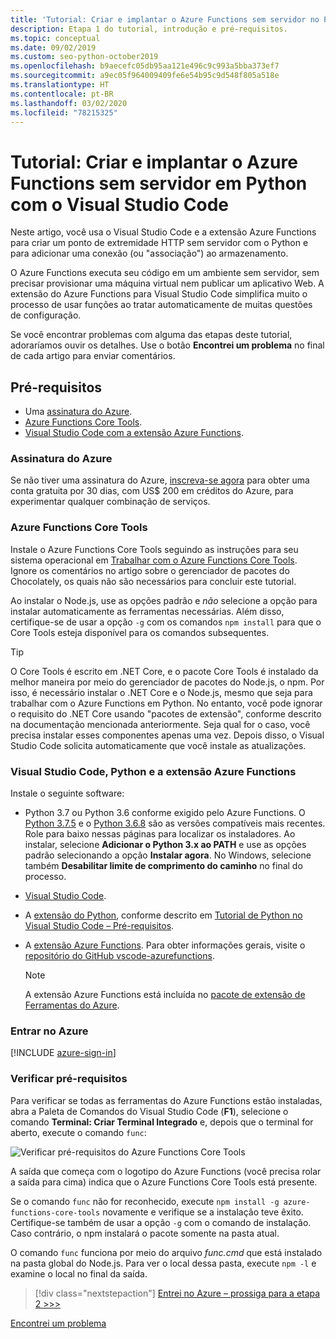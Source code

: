 ```yaml
---
title: 'Tutorial: Criar e implantar o Azure Functions sem servidor no Python com o VS Code'
description: Etapa 1 do tutorial, introdução e pré-requisitos.
ms.topic: conceptual
ms.date: 09/02/2019
ms.custom: seo-python-october2019
ms.openlocfilehash: b9aecefc05db95aa121e496c9c993a5bba373ef7
ms.sourcegitcommit: a9ec05f964009409fe6e54b95c9d548f805a518e
ms.translationtype: HT
ms.contentlocale: pt-BR
ms.lasthandoff: 03/02/2020
ms.locfileid: "78215325"
---
```

# <a name="tutorial-create-and-deploy-serverless-azure-functions-in-python-with-visual-studio-code"></a>Tutorial: Criar e implantar o Azure Functions sem servidor em Python com o Visual Studio Code

Neste artigo, você usa o Visual Studio Code e a extensão Azure Functions para criar um ponto de extremidade HTTP sem servidor com o Python e para adicionar uma conexão (ou "associação") ao armazenamento.

O Azure Functions executa seu código em um ambiente sem servidor, sem precisar provisionar uma máquina virtual nem publicar um aplicativo Web. A extensão do Azure Functions para Visual Studio Code simplifica muito o processo de usar funções ao tratar automaticamente de muitas questões de configuração.

Se você encontrar problemas com alguma das etapas deste tutorial, adoraríamos ouvir os detalhes. Use o botão **Encontrei um problema** no final de cada artigo para enviar comentários.

## <a name="prerequisites"></a>Pré-requisitos

- Uma [assinatura do Azure](#azure-subscription).
- [Azure Functions Core Tools](#azure-functions-core-tools).
- [Visual Studio Code com a extensão Azure Functions](#visual-studio-code-python-and-the-azure-functions-extension).

### <a name="azure-subscription"></a>Assinatura do Azure

Se não tiver uma assinatura do Azure, [inscreva-se agora](https://azure.microsoft.com/free/?utm_source=campaign&utm_campaign=vscode-tutorial-functions-extension&mktingSource=vscode-tutorial-functions-extension) para obter uma conta gratuita por 30 dias, com US$ 200 em créditos do Azure, para experimentar qualquer combinação de serviços.

### <a name="azure-functions-core-tools"></a>Azure Functions Core Tools

Instale o Azure Functions Core Tools seguindo as instruções para seu sistema operacional em [Trabalhar com o Azure Functions Core Tools](/azure/azure-functions/functions-run-local#v2). Ignore os comentários no artigo sobre o gerenciador de pacotes do Chocolately, os quais não são necessários para concluir este tutorial.

Ao instalar o Node.js, use as opções padrão e *não* selecione a opção para instalar automaticamente as ferramentas necessárias.  Além disso, certifique-se de usar a opção `-g` com os comandos `npm install` para que o Core Tools esteja disponível para os comandos subsequentes.

> [!TIP]
> O Core Tools é escrito em .NET Core, e o pacote Core Tools é instalado da melhor maneira por meio do gerenciador de pacotes do Node.js, o npm. Por isso, é necessário instalar o .NET Core e o Node.js, mesmo que seja para trabalhar com o Azure Functions em Python. No entanto, você pode ignorar o requisito do .NET Core usando "pacotes de extensão", conforme descrito na documentação mencionada anteriormente. Seja qual for o caso, você precisa instalar esses componentes apenas uma vez. Depois disso, o Visual Studio Code solicita automaticamente que você instale as atualizações.

### <a name="visual-studio-code-python-and-the-azure-functions-extension"></a>Visual Studio Code, Python e a extensão Azure Functions

Instale o seguinte software:

- Python 3.7 ou Python 3.6 conforme exigido pelo Azure Functions. O [Python 3.7.5](https://www.python.org/downloads/release/python-375/) e o [Python 3.6.8](https://www.python.org/downloads/release/python-368/) são as versões compatíveis mais recentes. Role para baixo nessas páginas para localizar os instaladores. Ao instalar, selecione **Adicionar o Python 3.x ao PATH** e use as opções padrão selecionando a opção **Instalar agora**. No Windows, selecione também **Desabilitar limite de comprimento do caminho** no final do processo.
- [Visual Studio Code](https://code.visualstudio.com/).
- A [extensão do Python](https://marketplace.visualstudio.com/items?itemName=ms-python.python), conforme descrito em [Tutorial de Python no Visual Studio Code – Pré-requisitos](https://code.visualstudio.com/docs/python/python-tutorial).
- A [extensão Azure Functions](https://marketplace.visualstudio.com/items?itemName=ms-azuretools.vscode-azurefunctions). Para obter informações gerais, visite o [repositório do GitHub vscode-azurefunctions](https://github.com/Microsoft/vscode-azurefunctions).

    > [!NOTE]
    > A extensão Azure Functions está incluída no [pacote de extensão de Ferramentas do Azure](https://marketplace.visualstudio.com/items?itemName=ms-vscode.vscode-node-azure-pack).

### <a name="sign-in-to-azure"></a>Entrar no Azure

[!INCLUDE [azure-sign-in](includes/azure-sign-in.md)]

### <a name="verify-prerequisites"></a>Verificar pré-requisitos

Para verificar se todas as ferramentas do Azure Functions estão instaladas, abra a Paleta de Comandos do Visual Studio Code (**F1**), selecione o comando **Terminal: Criar Terminal Integrado** e, depois que o terminal for aberto, execute o comando `func`:

![Verificar pré-requisitos do Azure Functions Core Tools](media/tutorial-vs-code-serverless-python/check-azure-functions-tools-prerequisites-in-visual-studio-code.png)

A saída que começa com o logotipo do Azure Functions (você precisa rolar a saída para cima) indica que o Azure Functions Core Tools está presente.

Se o comando `func` não for reconhecido, execute `npm install -g azure-functions-core-tools` novamente e verifique se a instalação teve êxito. Certifique-se também de usar a opção `-g` com o comando de instalação. Caso contrário, o npm instalará o pacote somente na pasta atual.

O comando `func` funciona por meio do arquivo *func.cmd* que está instalado na pasta global do Node.js. Para ver o local dessa pasta, execute `npm -l` e examine o local no final da saída.

> [!div class="nextstepaction"]
> [Entrei no Azure – prossiga para a etapa 2 >>>](tutorial-vs-code-serverless-python-02.md)

[Encontrei um problema](https://www.research.net/r/PWZWZ52?tutorial=vscode-functions-python&step=01-verify-prerequisites)
